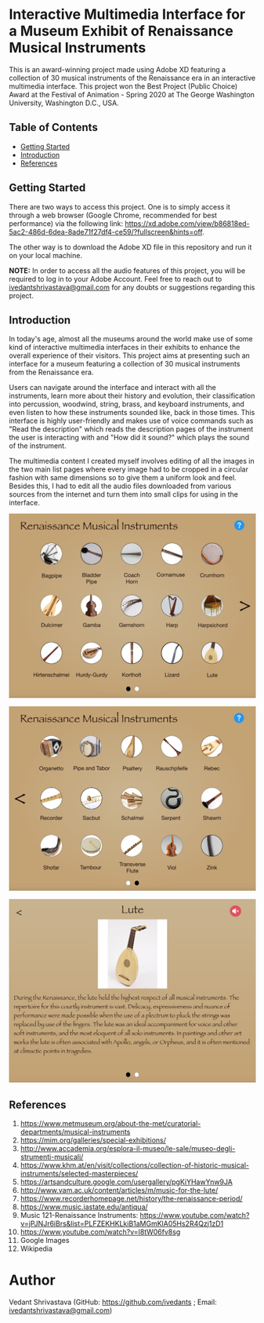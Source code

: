 # Interactive Multimedia Interface for a Museum Exhibit of Renaissance Musical Instruments
This is an award-winning project made using Adobe XD featuring a collection of 30 musical instruments of the Renaissance era in an interactive multimedia interface. This project won the Best Project (Public Choice) Award at the Festival of Animation - Spring 2020 at The George Washington University, Washington D.C., USA.

## Table of Contents

- [Getting Started](#getting-started)
- [Introduction](#introduction)
- [References](#references)

## Getting Started

There are two ways to access this project. One is to simply access it through a web browser (Google Chrome, recommended for best performance) via the following link: https://xd.adobe.com/view/b86818ed-5ac2-486d-6dea-8ade71f27df4-ce59/?fullscreen&hints=off.

The other way is to download the Adobe XD file in this repository and run it on your local machine. 

**NOTE:** In order to access all the audio features of this project, you will be required to log in to your Adobe Account. Feel free to reach out to ivedantshrivastava@gmail.com for any doubts or suggestions regarding this project.

## Introduction

In today's age, almost all the museums around the world make use of some kind of interactive multimedia interfaces in their exhibits to enhance the overall experience of their visitors. This project aims at presenting such an interface for a museum featuring a collection of 30 musical instruments from the Renaissance era. 

Users can navigate around the interface and interact with all the instruments, learn more about their history and evolution, their classification into percussion, woodwind, string, brass, and keyboard instruments, and even listen to how these instruments sounded like, back in those times. This interface is highly user-friendly and makes use of voice commands such as "Read the description" which reads the description pages of the instrument the user is interacting with and "How did it sound?" which plays the sound of the instrument. 

The multimedia content I created myself involves editing of all the images in the two main list pages where every image had to be cropped in a circular fashion with same dimensions so to give them a uniform look and feel. Besides this, I had to edit all the audio files downloaded from various sources from the internet and turn them into small clips for using in the interface.

![alt text](https://github.com/ivedants/Interactive-Multimedia-Interface-for-a-Museum-Exhibit-of-Renaissance-Musical-Instruments/blob/master/Screenshot%201.png?raw=true)

![alt text](https://github.com/ivedants/Interactive-Multimedia-Interface-for-a-Museum-Exhibit-of-Renaissance-Musical-Instruments/blob/master/Screenshot%202.png?raw=true)

![alt text](https://github.com/ivedants/Interactive-Multimedia-Interface-for-a-Museum-Exhibit-of-Renaissance-Musical-Instruments/blob/master/Screenshot%203.png?raw=true)

## References

1. https://www.metmuseum.org/about-the-met/curatorial-departments/musical-instruments
2. https://mim.org/galleries/special-exhibitions/
3. http://www.accademia.org/esplora-il-museo/le-sale/museo-degli-strumenti-musicali/
4. https://www.khm.at/en/visit/collections/collection-of-historic-musical-instruments/selected-masterpieces/
5. https://artsandculture.google.com/usergallery/pgKiYHawYnw9JA
6. http://www.vam.ac.uk/content/articles/m/music-for-the-lute/
7. https://www.recorderhomepage.net/history/the-renaissance-period/
8. https://www.music.iastate.edu/antiqua/ 
9. Music 121-Renaissance Instruments: https://www.youtube.com/watch?v=jPJNJr6iBrs&list=PLFZEKHKLkiB1aMGmKlA05Hs2R4Qzj1zD1
10. https://www.youtube.com/watch?v=I8tW06fv8sg 
11. Google Images
12. Wikipedia

# Author

Vedant Shrivastava (GitHub: https://github.com/ivedants ; Email: ivedantshrivastava@gmail.com)
